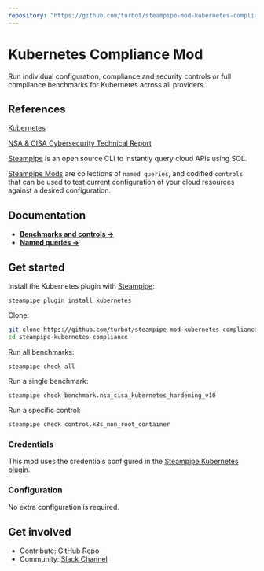 ```yaml
---
repository: "https://github.com/turbot/steampipe-mod-kubernetes-compliance.git"
---
```


# Kubernetes Compliance Mod

Run individual configuration, compliance and security controls or full compliance benchmarks for Kubernetes across all providers.

## References

[Kubernetes](https://kubernetes.io/)

[NSA & CISA Cybersecurity Technical Report](https://media.defense.gov/2021/Aug/03/2002820425/-1/-1/1/CTR_KUBERNETES%20HARDENING%20GUIDANCE.PDF)

[Steampipe](https://steampipe.io) is an open source CLI to instantly query cloud APIs using SQL.

[Steampipe Mods](https://steampipe.io/docs/reference/mod-resources#mod) are collections of `named queries`, and codified `controls` that can be used to test current configuration of your cloud resources against a desired configuration.

## Documentation

- **[Benchmarks and controls →](https://hub.steampipe.io/mods/turbot/kubernetes-compliance/controls)**
- **[Named queries →](https://hub.steampipe.io/mods/turbot/kubernetes-compliance/queries)**

## Get started

Install the Kubernetes plugin with [Steampipe](https://steampipe.io):
```shell
steampipe plugin install kubernetes
```

Clone:
```sh
git clone https://github.com/turbot/steampipe-mod-kubernetes-compliance.git
cd steampipe-kubernetes-compliance
```

Run all benchmarks:
```shell
steampipe check all
```

Run a single benchmark:
```shell
steampipe check benchmark.nsa_cisa_kubernetes_hardening_v10
```

Run a specific control:
```shell
steampipe check control.k8s_non_root_container
```

### Credentials

This mod uses the credentials configured in the [Steampipe Kubernetes plugin](https://hub.steampipe.io/plugins/turbot/kubernetes).

### Configuration

No extra configuration is required.

## Get involved

* Contribute: [GitHub Repo](https://github.com/turbot/steampipe-mod-kubernetes-compliance)
* Community: [Slack Channel](https://join.slack.com/t/steampipe/shared_invite/zt-oij778tv-lYyRTWOTMQYBVAbtPSWs3g)